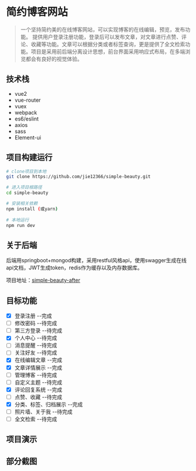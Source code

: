 # 简约博客网站

> 一个坚持简约美的在线博客网站，可以实现博客的在线编辑，预览，发布功能。
提供用户登录注册功能，登录后可以发布文章，对文章进行点赞、评论、收藏等功能。文章可以根据分类或者标签查询，更是提供了全文检索功能。项目是采用前后端分离设计思想，前台界面采用响应式布局，在多端浏览都会有良好的视觉体验。

## 技术栈

 - vue2
 - vue-router
 - vuex
 - webpack
 - es6/eslint
 - axios
 - sass
 - Element-ui

## 项目构建运行

``` bash
# clone项目到本地
git clone https://github.com/jie12366/simple-beauty.git

# 进入项目根路径
cd simple-beauty

# 安装相关依赖
npm install (或yarn)
 
# 本地运行
npm run dev
```
## 关于后端
后端用springboot+mongod构建，采用restful风格api，使用swagger生成在线api文档，JWT生成token，redis作为缓存以及内存数据库。

项目地址：[simple-beauty-after](https://github.com/jie12366/simple-blog-after.git)
## 目标功能
- [x] 登录注册  --完成
- [ ] 修改密码  --待完成
- [ ] 第三方登录  --待完成
- [x] 个人中心  --待完成
- [ ] 消息提醒  --待完成
- [ ] 关注好友  --待完成
- [x] 在线编辑文章  --完成
- [x] 文章详情展示  --完成
- [ ] 管理博客  --待完成
- [ ] 自定义主题  --待完成
- [x] 评论回复系统  --完成
- [ ] 点赞、收藏  --待完成
- [x] 分类、标签、归档展示  --完成
- [ ] 照片墙、关于我  --待完成
- [ ] 全文检索  --待完成
## 项目演示

## 部分截图
